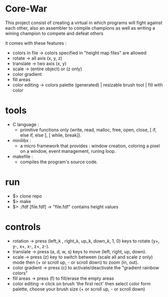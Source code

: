 # Core-War
This project consist of creating a virtual in which programs will fight against each other, also an assembler to compile champions as well as writing a wining champion to compete and defeat others 

it comes with these features :
- colors in file        -> colors specified in "height map files" are allowed
- rotate                -> all axis (x, y, z)
- translate             -> two axis (x, y)
- scale                 -> (entire object) or (z only)
- color gradient
- fill areas
- color editing         -> colors palette (generated) | resizable brush tool | fill with color

# tools
  * C language  :
    - primitive functions only (write, read, malloc, free, open, close, [ if, else if, else ], [ while, break]).
  * minilibx    :
    - a micro framework that provides : window creation, coloring a pixel on a window, event management, runing loop.
  * makefile    :
    - compiles the program's source code.

# run
  - $> clone repo
  - $> make
  - $> ./fdf [file.fdf] -> "file.fdf" contains height values

# controls
  - rotation        -> press (left_k , right_k, up_k, down_k, 1, 0) keys to rotate (y+, y-, x+, x-, z+, z-).
  - translate       -> press (a, d, w, s) keys to move (left, right, up, down).
  - scale           -> press (z) key to switch between (scale all and scale z only) mode then (+ or scroll up, - or scroll down) to zoom (in, out).
  - color gradient  -> press (c) to activate/deactivate the "gradient rainbow colors"
  - fill areas      -> press (f) to fill/erase the empty areas 
  - color editing   -> click on brush 'the first rect' then select color form palette, choose your brush size (+ or scroll up, - or scroll down)
